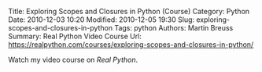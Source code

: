 Title: Exploring Scopes and Closures in Python (Course)
Category: Python
Date: 2010-12-03 10:20
Modified: 2010-12-05 19:30
Slug: exploring-scopes-and-closures-in-python
Tags: python
Authors: Martin Breuss
Summary: Real Python Video Course
Url: https://realpython.com/courses/exploring-scopes-and-closures-in-python/

Watch my video course on _Real Python_.